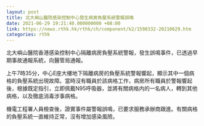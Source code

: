 ```yaml
---
layout: post
title: 北大嶼山醫院感染控制中心發生病房負壓系統警報誤鳴
date: 2021-06-29 19:21:40.000000000 +08:00
link: https://news.rthk.hk/rthk/ch/component/k2/1598332-20210629.htm
categories: rthk
---
```


北大嶼山醫院香港感染控制中心隔離病房負壓系統警報，發生誤鳴事件，已透過早期事故通報系統，向醫管局通報。
 
上午7時35分，中心E座大樓地下隔離病房的負壓系統警報響起，顯示其中一個病格的負壓系統出現故障。當時沒有職員於該病格工作，病房所有職員於警報響起後，根據既定指引，立即佩戴N95呼吸器，並將有關病格内的一名病人，轉到其他病格，以及徹底消毒涉事病格。

機電工程署人員檢查後，證實事件屬警報誤鳴，已要求服務承辦商跟進。有關病格的負壓系統一直維持正常，沒有增加感染風險。
